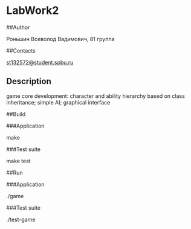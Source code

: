 # LabWork2

##Author

Роньшин Всеволод Вадимович, 81 группа

##Contacts

st132572@student.spbu.ru

## Description

game core development: character and ability hierarchy based on class inheritance; simple AI; graphical interface

##Build

###Application

make

###Test suite

make test

##Run

###Application

./game

###Test suite

./test-game